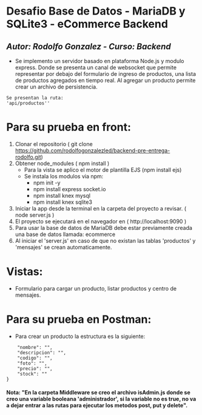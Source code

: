 # Desafio Base de Datos - MariaDB y SQLite3 - eCommerce Backend #

## _Autor: Rodolfo Gonzalez - Curso: Backend_

- Se implemento un servidor basado en plataforma Node.js y modulo express. Donde se presenta un canal de websocket que permite representar por debajo del formulario de ingreso de productos, una lista de productos agregados en tiempo real. Al agregar un producto permite crear un archivo de persistencia.

```
Se presentan la ruta:
'api/productos'' 
```

# Para su prueba en front:
1.	Clonar el repositorio ( git clone https://github.com/rodolfogonzalezled/backend-pre-entrega-rodolfo.git)
2.	Obtener node_modules ( npm install )
    - Para la vista se aplico el motor de plantilla EJS (npm install ejs)
    - Se instala los modulos via npm:
        - npm init -y
        - npm install express socket.io
        - npm install knex mysql
        - npm install knex sqlite3
3.	Iniciar la app desde la terminal en la carpeta del proyecto a revisar. ( node server.js )
4.	El proyecto se ejecutará en el navegador en ( http://localhost:9090 )
5.  Para usar la base de datos de MariaDB debe estar previamente creada una base de datos llamada: ecommerce
6.  Al iniciar el 'server.js' en caso de que no existan las tablas 'productos' y 'mensajes' se crean automaticamente.   


# Vistas:
- Formulario para cargar un producto, listar productos y centro de mensajes.


# Para su prueba en Postman:
- Para crear un producto la estructura es la siguiente:
```{
    "nombre": "",
    "descripcion": "",
    "codigo": "",
    "foto": "",
    "precio": "",
    "stock": ""
}
```

#### Nota: "En la carpeta Middleware se creo el archivo isAdmin.js donde se creo una variable booleana 'administrador', si la variable no es true, no va a dejar entrar a las rutas para ejecutar los metodos post, put y delete".